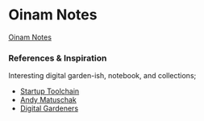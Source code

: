 # Oinam Notes

[Oinam Notes](https://notes.oinam.com/)

### References & Inspiration

Interesting digital garden-ish, notebook, and collections;

- [Startup Toolchain](https://startuptoolchain.com)
- [Andy Matuschak](https://notes.andymatuschak.org/)
- [Digital Gardeners](https://github.com/MaggieAppleton/digital-gardeners)